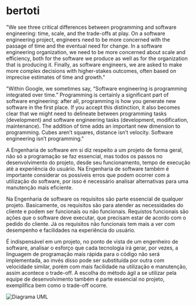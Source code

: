 # bertoti

"We see three critical differences between programming and software engineering: time, scale, and the trade-offs at play.   On a software engineering project, engineers need to be more concerned with the passage of time and the eventual need for change. In a software engineering organization, we need to be more concerned about scale and efficiency, both for the software we produce as well as for the organization that is producing it. Finally, as software engineers, we are asked to make more complex decisions with higher-stakes outcomes, often based on imprecise estimates of time and growth."



"Within Google, we sometimes say, “Software engineering is programming integrated over time.” Programming  is certainly a significant part of software engineering: after all, programming is how you generate new software in the first place. If you accept this distinction, it also becomes clear that we might need to delineate between programming tasks (development) and software engineering tasks (development, modification, maintenance). The addition of time adds an important new dimension to programming. Cubes aren’t squares, distance isn’t velocity. Software engineering isn’t programming."


A Engenharia de software em si diz respeito a um projeto de forma geral, não só a programação se faz essencial, mas todos os passos no desenvolvimento do projeto, desde seu funcionamento, tempo de execução até a experiência do usuário. Na Engenharia de software também é importante considerar os possíveis erros que podem ocorrer com a utilização do software, por isso é necessário analisar alternativas para uma manutenção mais eficiente.

Na Engenharia de software os requisitos são parte essencial de qualquer projeto. Basicamente, os requisitos são para atender as necessidades do cliente e podem ser funcionais ou não funcionais. Requistos funcionais são ações que o software deve executar, que precisam estar de acordo com o pedido do cliente. Já os requisitos não funcionais tem mais a ver com desempenho e facilidades na experiência do usuário.

É indispensável em um projeto, no ponto de vista de um engenheiro de software, analisar o esforço que cada tecnologia irá gerar, por vezes, a linguagem de programação mais rápida para o código não será implementada, ao invés disso pode ser substituída por outra com velocidade similar, porém com mais facilidade na utilização e manutenção, assim acontece o trade-off. A escolha do método ágil a se utilizar pela equipe de desenvolvimento também é parte essencial no projeto, exemplifica bem como o trade-off ocorre.

![Diagrama UML](https://user-images.githubusercontent.com/111358479/225893082-ce7e9566-ed67-4369-8fba-9b43f8d01003.png)
